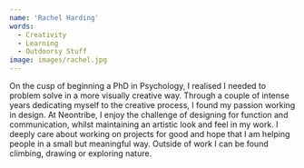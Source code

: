```yaml
---
name: 'Rachel Harding'
words:
  - Creativity
  - Learning
  - Outdoorsy Stuff
image: images/rachel.jpg
---
```


On the cusp of beginning a PhD in Psychology, I realised I needed to problem solve in a more visually creative way. Through a couple of intense years dedicating myself to the creative process, I found my passion working in design.
At Neontribe, I enjoy the challenge of designing for function and communication, whilst maintaining an artistic look and feel in my work. I deeply care about working on projects for good and hope that I am helping people in a small but meaningful way. Outside of work I can be found climbing, drawing or exploring nature.
